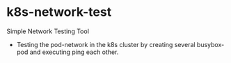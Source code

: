 # k8s-network-test
Simple Network Testing Tool

- Testing the pod-network in the k8s cluster by creating several busybox-pod and executing ping each other.
